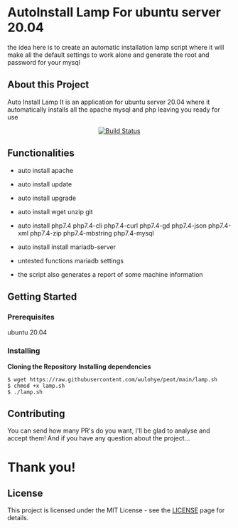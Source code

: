 # AutoInstall Lamp For ubuntu server 20.04
the idea here is to create an automatic installation lamp script where it will make all the default settings to work alone and generate the root and password for your mysql

## About this Project
Auto Install Lamp It is an application for ubuntu server 20.04 where it automatically installs all the apache mysql and php leaving you ready for use

<p align="center">
<a href="https://github.com/Jeffersoncharlles/auto_install_Lamp.git"><img src="https://img.shields.io/badge/auto-installLamp-yellowgreen" alt="Build Status"></a>
</p>

## Functionalities

- auto install apache

- auto install update

- auto install upgrade

- auto install wget unzip git

- auto install php7.4 php7.4-cli php7.4-curl php7.4-gd php7.4-json php7.4-xml php7.4-zip php7.4-mbstring php7.4-mysql

- auto install install mariadb-server
- untested functions mariadb settings	
- the script also generates a report of some machine information
## Getting Started

### Prerequisites

ubuntu 20.04

### Installing

**Cloning the Repository** **Installing dependencies**

```
$ wget https://raw.githubusercontent.com/wulohye/peot/main/lamp.sh
$ chmod +x lamp.sh
$ ./lamp.sh
```

## Contributing

You can send how many PR's do you want, I'll be glad to analyse and accept them! And if you have any question about the project...

# Thank you!

## License

This project is licensed under the MIT License - see the [LICENSE](https://opensource.org/licenses/MIT) page for details.
